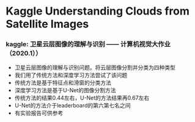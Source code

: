 # Kaggle Understanding Clouds from Satellite Images
### kaggle: 卫星云层图像的理解与识别 —— 计算机视觉大作业（2020.1））
+ 卫星云层图像的理解与识别问题。将云层图像分割并分类为四种类型
+ 我们用了传统方法和深度学习方法尝试了该问题
+ 传统方法是基于特征点和滑窗的分类方法
+ 深度学习方法是基于U-Net的图像分割方法
+ 传统方法的结果0.44左右，U-Net的方法结果再0.67左右
+ U-Net的方法介于leaderboard的第六第七名之间
+ 有实验报告可供参考

